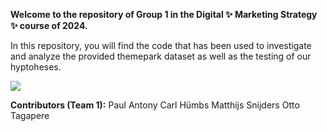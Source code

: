 **Welcome to the repository of Group 1 in the Digital ✨ Marketing Strategy ✨ course of 2024.**

In this repository, you will find the code that has been used to investigate and analyze the provided themepark dataset as well as the testing of our hyptoheses.

![](https://i.pinimg.com/originals/6a/c1/fa/6ac1faaa1fa28a7a185f3dfda353b5d5.gif)

**Contributors (Team 1):**
Paul Antony
Carl Hümbs
Matthijs Snijders
Otto Tagapere
